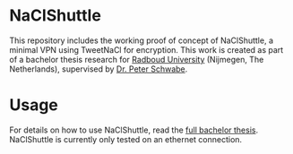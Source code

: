 # NaClShuttle
This repository includes the working proof of concept of NaClShuttle, a minimal VPN using TweetNaCl for encryption. This work is created as part of a bachelor thesis research for [Radboud University](https://ru.nl/) (Nijmegen, The Netherlands), supervised by [Dr. Peter Schwabe](https://cryptojedi.org).

# Usage
For details on how to use NaClShuttle, read the [full bachelor thesis](https://www.cs.ru.nl/bachelors-theses/2017/Stan_Derksen___4386388___Creating-a-secure-virtual-private-network-using-minimal-code.pdf). NaClShuttle is currently only tested on an ethernet connection.
